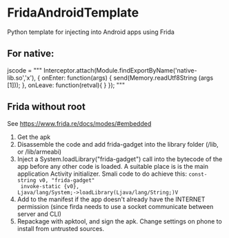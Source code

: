 # FridaAndroidTemplate
Python template for injecting into Android apps using Frida

## For native:

jscode = """
Interceptor.attach(Module.findExportByName('native-lib.so','x'), {
    onEnter: function(args) {
        send(Memory.readUtf8String (args [1]));
    },
    onLeave: function(retval){
    }
});
"""

## Frida without root
See https://www.frida.re/docs/modes/#embedded

1. Get the apk
2. Disassemble the code and add frida-gadget into the library folder (/lib, or /lib/armeabi)
3. Inject a System.loadLibrary("frida-gadget") call into the bytecode of the app before any other code is loaded. A suitable place is
   is the main application Activity initializer. Smali code to do achieve this:
   <code>const-string v0, "frida-gadget" <br>
   invoke-static {v0}, Ljava/lang/System;->loadLibrary(Ljava/lang/String;)V </code>
4. Add <uses-permission android:name="android.permission.INTERNET" /> to the manifest if the app doesn't already have the INTERNET
   permission (since firda needs to use a socket communicate between server and CLI)
5. Repackage with apktool, and sign the apk. Change settings on phone to install from untrusted sources. 
